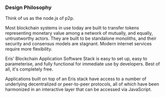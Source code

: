 ### Design Philosophy

Think of us as the node.js of p2p.

Most blockchain systems in use today are built to transfer tokens representing monetary value among a network of mutually, and equally, untrustworthy actors. They are built to be standalone monoliths, and their security and consensus models are stagnant. Modern internet services require more flexibility. 

Eris' Blockchain Application Software Stack is easy to set up, easy to parameterise, and fully functional for immediate use by developers. Best of all, it's completely free. 

Applications built on top of an Eris stack have access to a number of underlying decentralized or peer-to-peer protocols, all of which have been harmonized in an interactive layer that can be accessed via JavaScript. 
